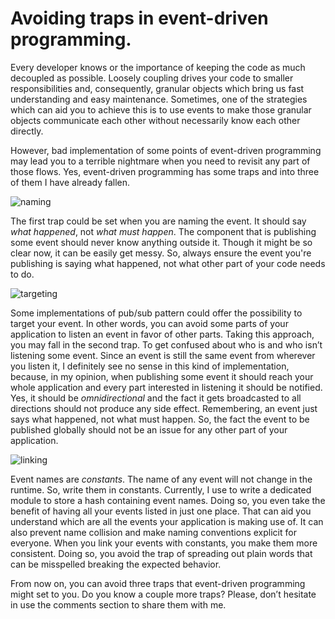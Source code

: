 # Avoiding traps in event-driven programming.

Every developer knows or the importance of keeping the
code as much decoupled as possible. Loosely coupling drives your code to smaller
responsibilities and, consequently, granular objects which bring us fast
understanding and easy maintenance. Sometimes, one of the strategies which can
aid you to achieve this is to use events to make those granular objects
communicate each other without necessarily know each other directly.

However, bad implementation of some points of event-driven programming may lead
you to a terrible nightmare when you need to revisit any part of those flows.
Yes, event-driven programming has some traps and into three of them I have
already fallen.

![naming](https://cloud.githubusercontent.com/assets/4738687/24687478/25b10500-1990-11e7-924d-0c4b0a6fb908.png)

The first trap could be set when you are naming the event. It should say *what
happened*, not *what must happen*. The component that is publishing some event
should never know anything outside it.
Though it might be so clear now, it can be easily get messy. So, always ensure
the event you're publishing is saying what happened, not what other part of
your code needs to do.

![targeting](https://cloud.githubusercontent.com/assets/4738687/24687479/25b397c0-1990-11e7-8f0b-3f0e3b37b6eb.png)

Some implementations of pub/sub pattern could offer the possibility to target
your event. In other words, you can avoid some parts of your application to
listen an event in favor of other parts. Taking this approach, you may fall in
the second trap. To get confused about who is and who isn’t listening some
event. Since an event is still the same event from wherever you listen it, I
definitely see no sense in this kind of implementation, because, in my opinion,
when publishing some event it should reach your whole application and every
part interested in listening it should be notified. Yes, it should be
*omnidirectional* and the fact it gets broadcasted to all directions should
not produce any side effect. Remembering, an event just says what happened,
not what must happen. So, the fact the event to be published globally should
not be an issue for any other part of your application.

![linking](https://cloud.githubusercontent.com/assets/4738687/24687477/25af2780-1990-11e7-82dc-b8c89394bdc0.png)

Event names are *constants*. The name of any event will not change in the
runtime. So, write them in constants. Currently, I use to write a dedicated
module to store a hash containing event names. Doing so, you even take the
benefit of having all your events listed in just one place. That can aid you
understand which are all the events your application is making use of. It can
also prevent name collision and make naming conventions explicit for everyone.
When you link your events with constants, you make them more consistent. Doing
so, you avoid the trap of spreading out plain words that can be misspelled
breaking the expected behavior.

From now on, you can avoid three traps that event-driven programming might set
to you. Do you know a couple more traps? Please, don’t hesitate in use the
comments section to share them with me.
